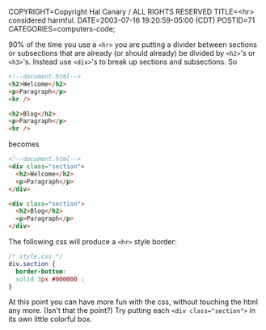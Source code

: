 COPYRIGHT=Copyright Hal Canary / ALL RIGHTS RESERVED
TITLE=&lt;hr&gt; considered harmful.
DATE=2003-07-16 19:20:59-05:00 (CDT)
POSTID=71
CATEGORIES=computers-code;

90% of the time you use a `<hr>` you are putting a divider between sections or subsections that are already (or should already) be divided by `<h2>`'s or `<h3>`'s. Instead use `<div>`'s to break up sections and subsections. So

```HTML
<!--document.html-->
<h2>Welcome</h2>
<p>Paragraph</p>
<hr />

<h2>Blog</h2>
<p>Paragraph</p>
<hr />
```

becomes

```HTML
<!--document.html-->
<div class="section">
  <h2>Welcome</h2>
  <p>Paragraph</p>
</div>

<div class="section">
  <h2>Blog</h2>
  <p>Paragraph</p>
</div>
```

The following css will produce a `<hr>` style border:

```CSS
/* style.css */
div.section {
  border-bottom:
  solid 3px #000000 ;
}
````

At this point you can have more fun with the css, without touching the html any more. (Isn't that the point?) Try putting each `<div class="section">` in its own little colorful box.
